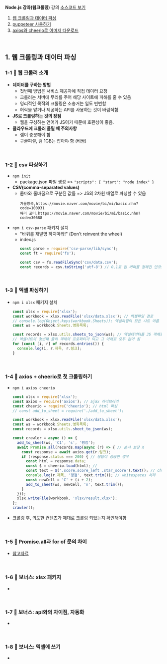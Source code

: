 __Node.js 강좌(웹크롤링)__ 강의 [소스코드 보기](github.com/zerocho/nodejs-crawler)
1. [웹 크롤링과 데이터 파싱](#1-웹-크롤링과-데이터-파싱)
2. [puppeteer 사용하기](#2-puppeteer-사용하기)
3. [axios와 cheerio로 이미지 다운로드](#3-axios와-cheerio로-이미지-다운로드)

<br>

## 1. 웹 크롤링과 데이터 파싱
### 1-1 🎯 웹 크롤러 소개
- __데이터를 구하는 방법__
  - 첫번째 방법은 서비스 제공자에 직접 데이터 요청
  - 크롤러는 서버에 무리를 주어 해당 사이트에 피해를 줄 수 있음
  - 영리적인 목적의 크롤링은 소송거는 일도 빈번함
  - 허락을 맡거나 제공하는 API를 사용하는 것이 바람직함
- __JS로 크롤링하는 것의 장점__
  - 웹을 구성하는 언어가 JS이기 때문에 호환성이 좋음.
- __클라우드에 크롤러 올릴 때 주의사항__
  - 램이 충분해야 함
  - 구글피셜, 램 1GB는 잡아야 함 (비쌈)
<br>

### 1-2 🎯 csv 파싱하기
- `npm init`
  - package.json 파일 생성 => `"scripts": { "start": "node index" }`
- __CSV(comma-separated values)__
  - 콤마와 줄바꿈으로 구분된 값들 => JS의 2차원 배열로 파싱할 수 있음
    ```csv
    겨울왕국,https://movie.naver.com/movie/bi/mi/basic.nhn?code=100931
    해리 포터,https://movie.naver.com/movie/bi/mi/basic.nhn?code=30688
    ```
- `npm i csv-parse` 패키지 설치
  - "바퀴를 재발명 하지마라!" (Don't reinvent the wheel)
  - index.js
    ```js
    const parse = require('csv-parse/lib/sync');
    const ft = require('fs');

    const csv = fs.readFileSync('csv/data.csv');
    const records = csv.toString('utf-8') // 0,1로 된 버퍼를 정해진 인코딩방식으로 문자열 변환
    ```
<br>

### 1-3 🎯 엑셀 파싱하기
- `npm i xlsx` 패키지 설치

  ```js
  const xlsx = require('xlsx');
  const workbook = xlsx.readFile('xlsx/data.xlsx'); // 엑셀파일 경로
  // console.log(Object.keys(workbook.Sheets)); 엑셀파일의 모든 시트 이름
  const ws = workbook.Sheets.영화목록;
  
  const records = xlsx.utils.sheets_to_json(ws); // 엑셀데이터를 JS 객체로 바꾸는 메서드
  // 엑셀시트의 첫번째 줄이 객체의 프로퍼티가 되고 그 아래로 모두 값이 됨
  for (const [i, r] of records.entries()) {
    console.log(i, r.제목, r.링크);
  }
  ```
<br>

### 1-4 🎯 axios + cheerio로 첫 크롤링하기
- `npm i axios cheerio`

  ```js
  const xlsx = require('xlsx');
  const axios = require('axios'); // ajax 라이브러리
  const cheerio = require('cheerio'); // html 파싱
  // const add_to_sheet = require('./add_to_sheet');

  const workbook = xlsx.readFile('xlsx/data.xlsx');
  const ws = workbook.Sheets.영화목록;
  const records = xlsx.utils.sheet_to_json(ws);

  const crawler = async () => {
    add_to_sheet(ws, 'C1', 's', '평점');
    await Promise.all(records.map(async (r) => { // 순서 보장 X
      const response = await axios.get(r.링크);
      if (response.status === 200) { // 응답이 성공한 경우
        const html = response.data;
        const $ = cheerio.load(html); //
        const text = $('.score.score_left .star_score').text(); // cheerio에서 제이쿼리 api 사용가능
        console.log(r.제목, '평점', text.trim()); // whitespaces 처리
        const newCell = 'C' + (i + 2);
        add_to_sheet(ws, newCell, 'n', text.trim());
      }
    }));
    xlsx.writeFile(workbook, 'xlsx/result.xlsx');
  };
  crawler();
  ```
- 크롤링 후, 의도한 컨텐츠가 제대로 크롤링 되었는지 확인해야함
<br>

### 1-5 🎯 Promise.all과 for of 문의 차이
- [참고자료](https://medium.com/@taelee42/callback-%ED%95%A8%EC%88%98-promise-async-await-%EC%9D%98-%EB%B0%9C%EC%A0%84-%EC%9D%B4%EC%9C%A0%EC%99%80-%EC%82%AC%EC%9A%A9%EB%B2%95-resolve-reject%EB%AA%B0%EB%9D%BC%EB%8F%84-%EC%9D%B4%ED%95%B4%ED%95%A0%EC%88%98-%EC%9E%88%EC%9D%8C-javascript-37a9bd53bbb0)
<br>

### 1-6 🎯 보너스: xlsx 패키지
- 
<br>

### 1-7 🎯 보너스: api와의 차이점, 자동화
- 
<br>

### 1-8 🎯 보너스: 엑셀에 쓰기
- 
<br>
